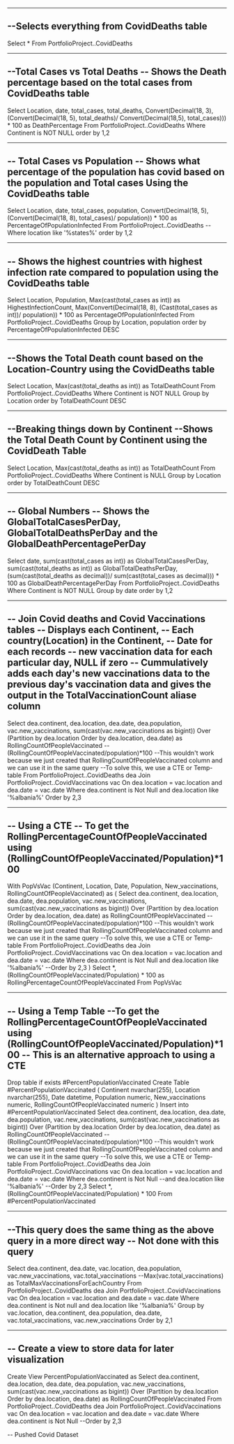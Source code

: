 ---------------------------------------------
--Selects everything from CovidDeaths table 
---------------------------------------------
Select *
From PortfolioProject..CovidDeaths

--------------------------------------------------------------------------------
--Total Cases vs Total Deaths 
-- Shows the Death percentage based on the total cases from CovidDeaths table 
--------------------------------------------------------------------------------
Select Location, date, total_cases, total_deaths, Convert(Decimal(18, 3), (Convert(Decimal(18, 5), total_deaths)/ Convert(Decimal(18,5), total_cases))) * 100 as DeathPercentage
From PortfolioProject..CovidDeaths
Where Continent is NOT NULL
order by 1,2

--------------------------------------------------------------------------------------------------------------------------
-- Total Cases vs Population
-- Shows what percentage of the population has covid based on the population and Total cases Using the CovidDeaths table 
--------------------------------------------------------------------------------------------------------------------------
Select Location, date, total_cases, population, Convert(Decimal(18, 5), (Convert(Decimal(18, 8), total_cases)/ population)) * 100 as PercentageOfPopulationInfected
From PortfolioProject..CovidDeaths
--Where location like '%states%'
order by 1,2

---------------------------------------------------------------------------------------------------------------
-- Shows the highest countries with highest infection rate compared to population using the CovidDeaths table 
---------------------------------------------------------------------------------------------------------------
Select Location, Population, Max(cast(total_cases as int)) as HighestInfectionCount, Max(Convert(Decimal(18, 8), (Cast(total_cases as int))/ population)) * 100 as PercentageOfPopulationInfected
From PortfolioProject..CovidDeaths
Group by Location, population
order by PercentageOfPopulationInfected DESC

------------------------------------------------------------------------------------------
--Shows the Total Death count based on the Location-Country using the CovidDeaths table 
------------------------------------------------------------------------------------------
Select Location, Max(cast(total_deaths as int)) as TotalDeathCount
From PortfolioProject..CovidDeaths
Where Continent is NOT NULL
Group by Location
order by TotalDeathCount DESC

------------------------------------------------------------------------
--Breaking things down by Continent
--Shows the Total Death Count by Continent using the CovidDeath Table
------------------------------------------------------------------------
Select Location, Max(cast(total_deaths as int)) as TotalDeathCount
From PortfolioProject..CovidDeaths
Where Continent is NULL
Group by Location
order by TotalDeathCount DESC

--------------------------------------------------------------------------------------------------
-- Global Numbers
-- Shows the GlobalTotalCasesPerDay, GlobalTotalDeathsPerDay and the GlobalDeathPercentagePerDay
--------------------------------------------------------------------------------------------------
Select date, 
sum(cast(total_cases as int)) as GlobalTotalCasesPerDay, 
sum(cast(total_deaths as int)) as GlobalTotalDeathsPerDay,
(sum(cast(total_deaths as decimal))/ sum(cast(total_cases as decimal))) * 100 as GlobalDeathPercentagePerDay
From PortfolioProject..CovidDeaths
Where Continent is NOT NULL
Group by date
order by 1,2

---------------------------------------------------------------------------------------------------------------------------------------------------------------
-- Join Covid deaths and Covid Vaccinations tables 
-- Displays each Continent,
-- Each country(Location) in the Continent,
-- Date for each records 
-- new vaccination data for each particular day, NULL if zero
-- Cummulatively adds each day's new vaccinations data to the previous day's vaccination data and gives the output in the TotalVaccinationCount aliase column
----------------------------------------------------------------------------------------------------------------------------------------------------------------
Select dea.continent, dea.location, dea.date, dea.population, vac.new_vaccinations, 
sum(cast(vac.new_vaccinations as bigint)) Over (Partition by dea.location Order by dea.location, dea.date) as RollingCountOfPeopleVaccinated
--(RollingCountOfPeopleVaccinated/population)*100 
--This wouldn't work because we just created that RollingCountOfPeopleVaccinated column and we can use it in the same query 
--To solve this, we use a CTE or Temp-table
From PortfolioProject..CovidDeaths dea
Join PortfolioProject..CovidVaccinations vac
	On dea.location = vac.location 
	and dea.date = vac.date
Where dea.continent is Not Null and dea.location like '%albania%'
Order by 2,3

---------------------------------------------------------------------------------------------------------
-- Using a CTE
-- To get the RollingPercentageCountOfPeopleVaccinated using (RollingCountOfPeopleVaccinated/Population)*100
---------------------------------------------------------------------------------------------------------
With PopVsVac (Continent, Location, Date, Population, New_vaccinations, RollingCountOfPeopleVaccinated) 
as 
(
Select dea.continent, dea.location, dea.date, dea.population, vac.new_vaccinations, 
sum(cast(vac.new_vaccinations as bigint)) Over (Partition by dea.location Order by dea.location, dea.date) as RollingCountOfPeopleVaccinated
--(RollingCountOfPeopleVaccinated/population)*100 
--This wouldn't work because we just created that RollingCountOfPeopleVaccinated column and we can use it in the same query 
--To solve this, we use a CTE or Temp-table
From PortfolioProject..CovidDeaths dea
Join PortfolioProject..CovidVaccinations vac
	On dea.location = vac.location 
	and dea.date = vac.date
Where dea.continent is Not Null and dea.location like '%albania%'
--Order by 2,3
)
Select *, (RollingCountOfPeopleVaccinated/Population) * 100 as RollingPercentageCountOfPeopleVaccinated
From PopVsVac

--------------------------------------------------------------------------------------------------------------
-- Using a Temp Table 
--To get the RollingPercentageCountOfPeopleVaccinated using (RollingCountOfPeopleVaccinated/Population)*100
-- This is an alternative approach to using a CTE
--------------------------------------------------------------------------------------------------------------
Drop table if exists #PercentPopulationVaccinated
Create Table #PercentPopulationVaccinated (
	Continent nvarchar(255),
	Location nvarchar(255),
	Date datetime,
	Population numeric,
	New_vaccinations numeric,
	RollingCountOfPeopleVaccinated numeric
)
Insert into #PercentPopulationVaccinated
Select dea.continent, dea.location, dea.date, dea.population, vac.new_vaccinations, 
sum(cast(vac.new_vaccinations as bigint)) Over (Partition by dea.location Order by dea.location, dea.date) as RollingCountOfPeopleVaccinated
--(RollingCountOfPeopleVaccinated/population)*100 
--This wouldn't work because we just created that RollingCountOfPeopleVaccinated column and we can use it in the same query 
--To solve this, we use a CTE or Temp-table
From PortfolioProject..CovidDeaths dea
Join PortfolioProject..CovidVaccinations vac
	On dea.location = vac.location 
	and dea.date = vac.date
Where dea.continent is Not Null --and dea.location like '%albania%'
--Order by 2,3
Select *, (RollingCountOfPeopleVaccinated/Population) * 100
From #PercentPopulationVaccinated

-------------------------------------------------------------------------------------------------------------------------------
--This query does the same thing as the above query in a more direct way
-- Not done with this query
-------------------------------------------------------------------------------------------------------------------------------
Select dea.continent, dea.date, vac.location, dea.population, vac.new_vaccinations, vac.total_vaccinations --Max(vac.total_vaccinations) as TotalMaxVaccinationsForEachCountry
From PortfolioProject..CovidDeaths dea
Join PortfolioProject..CovidVaccinations vac
	On dea.location = vac.location 
	and dea.date = vac.date
Where dea.continent is Not null and dea.location like '%albania%'
Group by vac.location, dea.continent, dea.population, dea.date, vac.total_vaccinations, vac.new_vaccinations
Order by 2,1

-----------------------------------------------------------
-- Create a view to store data for later visualization
-----------------------------------------------------------
Create View PercentPopulationVaccinated as
Select dea.continent, dea.location, dea.date, dea.population, vac.new_vaccinations, 
sum(cast(vac.new_vaccinations as bigint)) Over (Partition by dea.location Order by dea.location, dea.date) as RollingCountOfPeopleVaccinated
From PortfolioProject..CovidDeaths dea
Join PortfolioProject..CovidVaccinations vac
	On dea.location = vac.location 
	and dea.date = vac.date
Where dea.continent is Not Null 
--Order by 2,3

-- Pushed Covid Dataset
